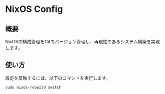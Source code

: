 # NixOS Config

## 概要

NixOSの構成管理をGitでバージョン管理し、再現性のあるシステム構築を実現します。

## 使い方

設定を反映するには、以下のコマンドを実行します。

```bash
sudo nixos-rebuild switch
```
